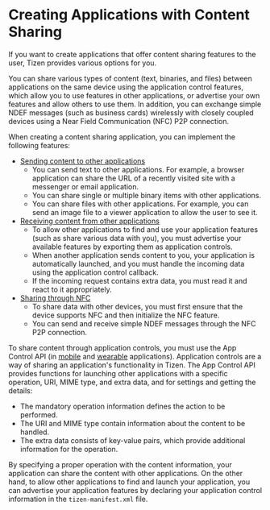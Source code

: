 # Creating Applications with Content Sharing

If you want to create applications that offer content sharing features
to the user, Tizen provides various options for you.

You can share various types of content (text, binaries, and files)
between applications on the same device using the application control
features, which allow you to use features in other applications, or
advertise your own features and allow others to use them. In addition,
you can exchange simple NDEF messages (such as business cards)
wirelessly with closely coupled devices using a Near Field Communication
(NFC) P2P connection.

When creating a content sharing application, you can implement the
following features:

-   [Sending content to other applications](app-contentshare-send.md)
    -   You can send text to other applications. For example, a browser
        application can share the URL of a recently visited site with a
        messenger or email application.
    -   You can share single or multiple binary items with
        other applications.
    -   You can share files with other applications. For example, you
        can send an image file to a viewer application to allow the user
        to see it.
-   [Receiving content from other
    applications](app-contentshare-receive.md)
    -   To allow other applications to find and use your application
        features (such as share various data with you), you must
        advertise your available features by exporting them as
        application controls.
    -   When another application sends content to you, your application
        is automatically launched, and you must handle the incoming data
        using the application control callback.
    -   If the incoming request contains extra data, you must read it
        and react to it appropriately.
-   [Sharing through NFC](app-contentshare-nfc.md)
    -   To share data with other devices, you must first ensure that the
        device supports NFC and then initialize the NFC feature.
    -   You can send and receive simple NDEF messages through the NFC
        P2P connection.

To share content through application controls, you must use the App
Control API (in
[mobile](../../../../org.tizen.native.mobile.apireference/group__CAPI__APP__CONTROL__MODULE.html)
and
[wearable](../../../../org.tizen.native.wearable.apireference/group__CAPI__APP__CONTROL__MODULE.html)
applications). Application controls are a way of sharing an
application's functionality in Tizen. The App Control API provides
functions for launching other applications with a specific operation,
URI, MIME type, and extra data, and for settings and getting the
details:

-   The mandatory operation information defines the action to
    be performed.
-   The URI and MIME type contain information about the content to
    be handled.
-   The extra data consists of key-value pairs, which provide additional
    information for the operation.

By specifying a proper operation with the content information, your
application can share the content with other applications. On the other
hand, to allow other applications to find and launch your application,
you can advertise your application features by declaring your
application control information in the `tizen-manifest.xml` file.

